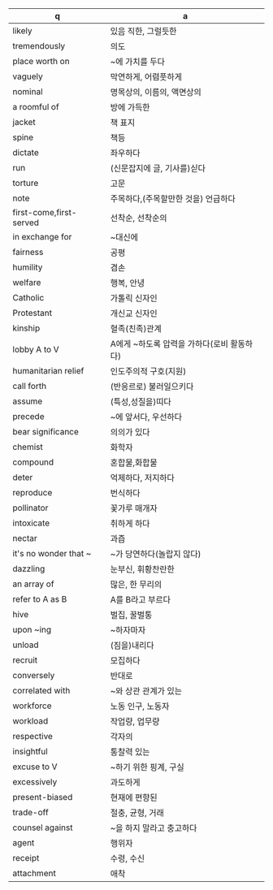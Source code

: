 q | a
---|---
likely		| 있음 직한, 그럴듯한
tremendously	| 의도
place worth on	| ~에 가치를 두다
vaguely		| 막연하게, 어렴풋하게
nominal		| 명목상의, 이름의, 액면상의
a roomful of	| 방에 가득한
jacket		| 책 표지
spine		| 책등
dictate		| 좌우하다
run		| (신문잡지에 글, 기사를)싣다
torture		| 고문
note		| 주목하다,(주목할만한 것을) 언급하다
first-come,first-served	| 선착순, 선착순의
in exchange for	| ~대신에
fairness	| 공평
humility	| 겸손
welfare		| 행복, 안녕
Catholic	| 가톨릭 신자인
Protestant	| 개신교 신자인
kinship		| 혈족(친족)관계
lobby A to V	| A에게 ~하도록 압력을 가하다(로비 활동하다)
humanitarian relief	| 인도주의적 구호(지원)
call forth	| (반응르로) 불러일으키다
assume		| (특성,성질을)띠다
precede		| ~에 앞서다, 우선하다
bear significance	| 의의가 있다
chemist		| 화학자
compound	| 혼합물,화합물
deter		| 억제하다, 저지하다
reproduce	| 번식하다
pollinator	| 꽃가루 매개자
intoxicate	| 취하게 하다
nectar		| 과즙
it's no wonder that ~	| ~가 당연하다(놀랍지 않다)
dazzling	| 눈부신, 휘황찬란한
an array of	| 많은, 한 무리의
refer to A as B	| A를 B라고 부르다
hive		| 벌집, 꿀벌통
upon ~ing	| ~하자마자
unload		| (짐을)내리다
recruit		| 모집하다
conversely	| 반대로
correlated with	| ~와 상관 관계가 있는
workforce	| 노동 인구, 노동자
workload	| 작업량, 업무량
respective	| 각자의
insightful	| 통찰력 있는
excuse to V	| ~하기 위한 핑계, 구실
excessively	| 과도하게
present-biased	| 현재에 편향된
trade-off	| 절충, 균형, 거래
counsel against	| ~을 하지 말라고 충고하다
agent		| 행위자
receipt		| 수령, 수신
attachment	| 애착